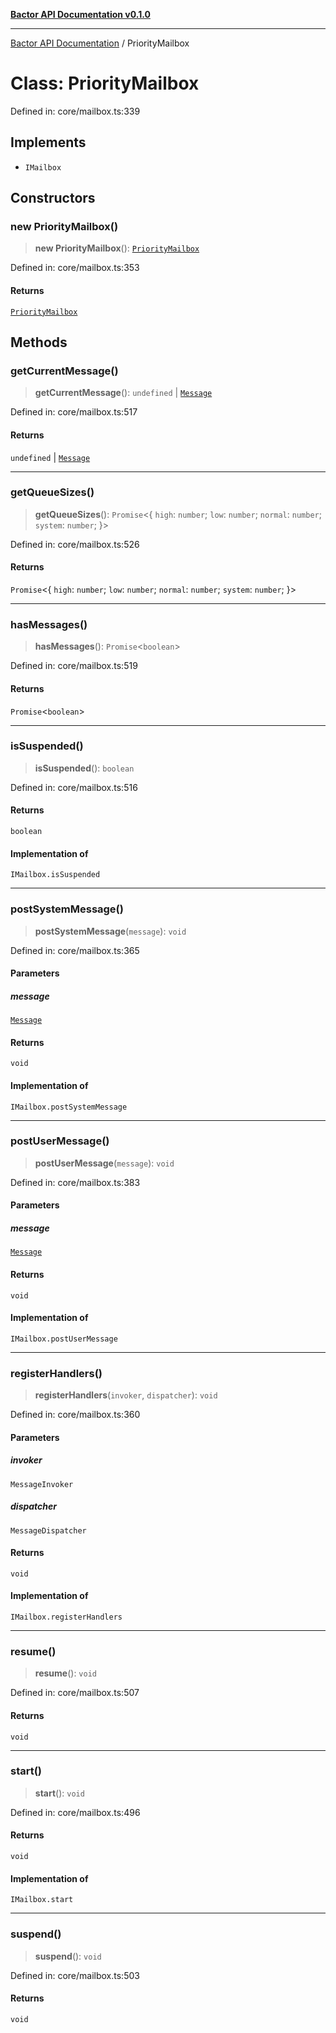 [**Bactor API Documentation v0.1.0**](../README.md)

***

[Bactor API Documentation](../globals.md) / PriorityMailbox

# Class: PriorityMailbox

Defined in: core/mailbox.ts:339

## Implements

- `IMailbox`

## Constructors

### new PriorityMailbox()

> **new PriorityMailbox**(): [`PriorityMailbox`](PriorityMailbox.md)

Defined in: core/mailbox.ts:353

#### Returns

[`PriorityMailbox`](PriorityMailbox.md)

## Methods

### getCurrentMessage()

> **getCurrentMessage**(): `undefined` \| [`Message`](../interfaces/Message.md)

Defined in: core/mailbox.ts:517

#### Returns

`undefined` \| [`Message`](../interfaces/Message.md)

***

### getQueueSizes()

> **getQueueSizes**(): `Promise`\<\{ `high`: `number`; `low`: `number`; `normal`: `number`; `system`: `number`; \}\>

Defined in: core/mailbox.ts:526

#### Returns

`Promise`\<\{ `high`: `number`; `low`: `number`; `normal`: `number`; `system`: `number`; \}\>

***

### hasMessages()

> **hasMessages**(): `Promise`\<`boolean`\>

Defined in: core/mailbox.ts:519

#### Returns

`Promise`\<`boolean`\>

***

### isSuspended()

> **isSuspended**(): `boolean`

Defined in: core/mailbox.ts:516

#### Returns

`boolean`

#### Implementation of

`IMailbox.isSuspended`

***

### postSystemMessage()

> **postSystemMessage**(`message`): `void`

Defined in: core/mailbox.ts:365

#### Parameters

##### message

[`Message`](../interfaces/Message.md)

#### Returns

`void`

#### Implementation of

`IMailbox.postSystemMessage`

***

### postUserMessage()

> **postUserMessage**(`message`): `void`

Defined in: core/mailbox.ts:383

#### Parameters

##### message

[`Message`](../interfaces/Message.md)

#### Returns

`void`

#### Implementation of

`IMailbox.postUserMessage`

***

### registerHandlers()

> **registerHandlers**(`invoker`, `dispatcher`): `void`

Defined in: core/mailbox.ts:360

#### Parameters

##### invoker

`MessageInvoker`

##### dispatcher

`MessageDispatcher`

#### Returns

`void`

#### Implementation of

`IMailbox.registerHandlers`

***

### resume()

> **resume**(): `void`

Defined in: core/mailbox.ts:507

#### Returns

`void`

***

### start()

> **start**(): `void`

Defined in: core/mailbox.ts:496

#### Returns

`void`

#### Implementation of

`IMailbox.start`

***

### suspend()

> **suspend**(): `void`

Defined in: core/mailbox.ts:503

#### Returns

`void`
